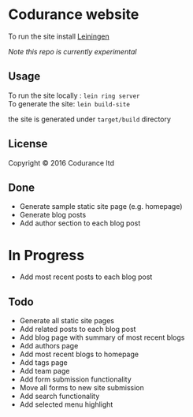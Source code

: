 # Codurance website 
To run the site install [Leiningen](http://leiningen.org/)

*Note this repo is currently experimental*

## Usage
To run the site locally : `lein ring server`  
To generate the site: `lein build-site`  

the site is generated under `target/build` directory  

## License
Copyright © 2016 Codurance ltd 

## Done
- Generate sample static site page (e.g. homepage)
- Generate blog posts
- Add author section to each blog post

# In Progress
- Add most recent posts to each blog post

## Todo
- Generate all static site pages 
- Add related posts to each blog post
- Add blog page with summary of most recent blogs
- Add authors page
- Add most recent blogs to homepage
- Add tags page
- Add team page
- Add form submission functionality 
- Move all forms to new site submission
- Add search functionality
- Add selected menu highlight

